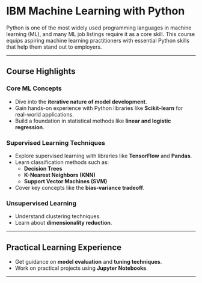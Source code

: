 # IBM Machine Learning with Python

Python is one of the most widely used programming languages in machine learning (ML), and many ML job listings require it as a core skill. This course equips aspiring machine learning practitioners with essential Python skills that help them stand out to employers.

---

## Course Highlights

### **Core ML Concepts**
- Dive into the **iterative nature of model development**.
- Gain hands-on experience with Python libraries like **Scikit-learn** for real-world applications.
- Build a foundation in statistical methods like **linear and logistic regression**.

### **Supervised Learning Techniques**
- Explore supervised learning with libraries like **TensorFlow** and **Pandas**.
- Learn classification methods such as:
  - **Decision Trees**
  - **K-Nearest Neighbors (KNN)**
  - **Support Vector Machines (SVM)**
- Cover key concepts like the **bias-variance tradeoff**.

### **Unsupervised Learning**
- Understand clustering techniques.
- Learn about **dimensionality reduction**.

---

## **Practical Learning Experience**
- Get guidance on **model evaluation** and **tuning techniques**.
- Work on practical projects using **Jupyter Notebooks**.

---










